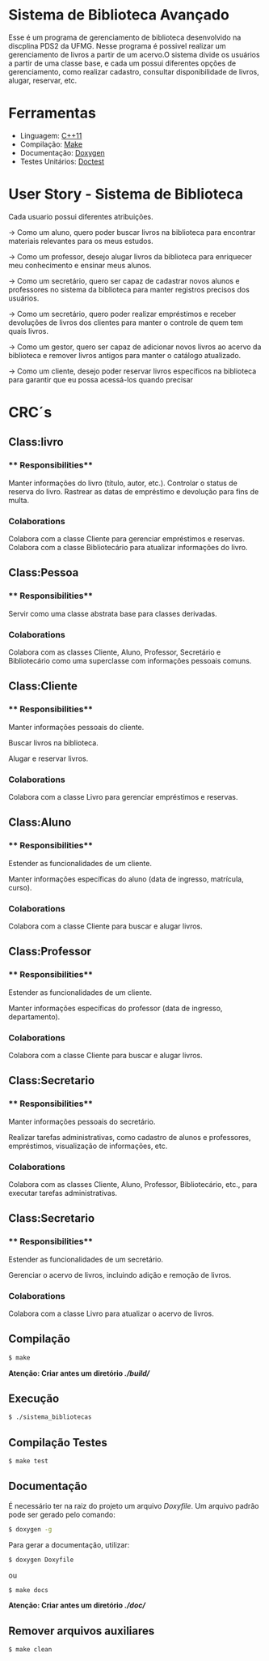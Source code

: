 # Sistema de Biblioteca Avançado
Esse é um programa de gerenciamento de biblioteca desenvolvido na discplina PDS2 da UFMG. Nesse programa é possivel realizar um gerenciamento de livros a partir de um acervo.O sistema divide os usuários a partir de uma classe base, e cada um possui diferentes opções de gerenciamento, como realizar cadastro, consultar disponibilidade de livros, alugar, reservar, etc.

# Ferramentas

* Linguagem: [C++11](https://cplusplus.com/doc/)
* Compilação: [Make](https://www.gnu.org/software/make/)
* Documentação: [Doxygen](https://doxygen.nl/)
* Testes Unitários: [Doctest](https://github.com/doctest/doctest)

# User Story - Sistema de Biblioteca
Cada usuario possui diferentes atribuições.

-> Como um aluno, quero poder buscar livros na biblioteca para encontrar materiais relevantes para os meus estudos.

-> Como um professor, desejo alugar livros da biblioteca para enriquecer meu conhecimento e ensinar meus alunos.

-> Como um secretário, quero ser capaz de cadastrar novos alunos e professores no sistema da biblioteca para manter registros precisos dos usuários.

-> Como um secretário, quero poder realizar empréstimos e receber devoluções de livros dos clientes para manter o controle de quem tem quais livros.

-> Como um gestor, quero ser capaz de adicionar novos livros ao acervo da biblioteca e remover livros antigos para manter o catálogo atualizado.

-> Como um cliente, desejo poder reservar livros específicos na biblioteca para garantir que eu possa acessá-los quando precisar



# CRC´s
## Class:livro
### ** Responsibilities**

Manter informações do livro (título, autor, etc.).
Controlar o status de reserva do livro.
Rastrear as datas de empréstimo e devolução para fins de multa.

### **Colaborations**
Colabora com a classe Cliente para gerenciar empréstimos e reservas.
Colabora com a classe Bibliotecário para atualizar informações do livro.

## Class:Pessoa
### ** Responsibilities**

Servir como uma classe abstrata base para classes derivadas.

### **Colaborations**
Colabora com as classes Cliente, Aluno, Professor, Secretário e Bibliotecário como uma superclasse com informações pessoais comuns.

## Class:Cliente
### ** Responsibilities**

Manter informações pessoais do cliente.

Buscar livros na biblioteca.

Alugar e reservar livros.

### **Colaborations**
Colabora com a classe Livro para gerenciar empréstimos e reservas.

## Class:Aluno
### ** Responsibilities**

Estender as funcionalidades de um cliente.

Manter informações específicas do aluno (data de ingresso, matrícula, curso).

### **Colaborations**
Colabora com a classe Cliente para buscar e alugar livros.

## Class:Professor
### ** Responsibilities**

Estender as funcionalidades de um cliente.

Manter informações específicas do professor (data de ingresso, departamento).

### **Colaborations**
Colabora com a classe Cliente para buscar e alugar livros.

## Class:Secretario
### ** Responsibilities**

Manter informações pessoais do secretário.

Realizar tarefas administrativas, como cadastro de alunos e professores, empréstimos, visualização de informações, etc.

### **Colaborations**
Colabora com as classes Cliente, Aluno, Professor, Bibliotecário, etc., para executar tarefas administrativas.

## Class:Secretario
### ** Responsibilities**

Estender as funcionalidades de um secretário.

Gerenciar o acervo de livros, incluindo adição e remoção de livros.

### **Colaborations**
Colabora com a classe Livro para atualizar o acervo de livros.










## **Compilação**

```bash
$ make
```
**Atenção: Criar antes um diretório _./build/_**

## **Execução**

```bash
$ ./sistema_bibliotecas
```

## **Compilação Testes**

```bash
$ make test
```

## **Documentação**

É necessário ter na raiz do projeto um arquivo _Doxyfile_. Um arquivo padrão pode ser gerado pelo comando:
```bash
$ doxygen -g
```

Para gerar a documentação, utilizar:

```bash
$ doxygen Doxyfile
```
ou
```bash
$ make docs
```

**Atenção: Criar antes um diretório _./doc/_**

## **Remover arquivos auxiliares**
```bash
$ make clean
```
